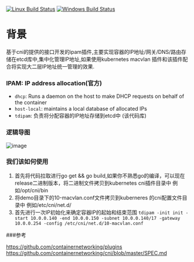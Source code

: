 [![Linux Build Status](https://travis-ci.org/containernetworking/plugins.svg?branch=master)](https://travis-ci.org/containernetworking/plugins)
[![Windows Build Status](https://ci.appveyor.com/api/projects/status/kcuubx0chr76ev86/branch/master?svg=true)](https://ci.appveyor.com/project/cni-bot/plugins/branch/master)

# 背景
基于cni的提供的接口开发的ipam插件,主要实现容器的IP地址/网关/DNS/路由存储在etcd库中,集中化管理IP地址,如果使用kubernetes macvlan 插件和该插件配合将实现大二层IP地址统一管理的效果.

### IPAM: IP address allocation(官方)
* `dhcp`: Runs a daemon on the host to make DHCP requests on behalf of the container
* `host-local`: maintains a local database of allocated IPs
* `tdipam`: 负责将分配容器的IP地址存储到etcd中 (该代码库)

### 逻辑导图
![image](https://github.com/TalkingData/hummingbird/blob/master/tdipam.png)


### 我们该如何使用

1. 首先将代码拉取进行go get && go build,如果你不熟悉go的编译，可以现在release二进制版本，将二进制文件拷贝到kubernetes cni插件目录中 例如/opt/cni/bin
2. 将demo目录下的10-macvlan.conf文件拷贝到kuberneres 的cni配置文件目录中 例如/etc/cni/net.d/
3. 首先进行一次IP初始化来确定容器IP的起始和结束范围
`tdipam -init init -start 10.0.0.140 -end 10.0.0.150 -subnet 10.0.0.140/17 -gateway 10.0.0.254 -config /etc/cni/net.d/10-macvlan.conf `


###参考

https://github.com/containernetworking/plugins
https://github.com/containernetworking/cni/blob/master/SPEC.md
